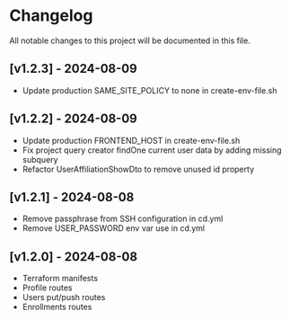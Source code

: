 # Changelog

All notable changes to this project will be documented in this file.

## [v1.2.3] - 2024-08-09

- Update production SAME_SITE_POLICY to none in create-env-file.sh

## [v1.2.2] - 2024-08-09

- Update production FRONTEND_HOST in create-env-file.sh
- Fix project query creator findOne current user data by adding missing subquery
- Refactor UserAffiliationShowDto to remove unused id property

## [v1.2.1] - 2024-08-08

- Remove passphrase from SSH configuration in cd.yml
- Remove USER_PASSWORD env var use in cd.yml

## [v1.2.0] - 2024-08-08

- Terraform manifests
- Profile routes
- Users put/push routes
- Enrollments routes
